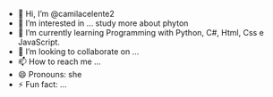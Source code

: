 - 👋 Hi, I’m @camilacelente2
- 👀 I’m interested in ... study more about phyton
- 🌱 I’m currently learning Programming with Python, C#, Html, Css e JavaScript.
- 💞️ I’m looking to collaborate on ...
- 📫 How to reach me ...
- 😄 Pronouns: she
- ⚡ Fun fact: ...

<!---
camilacelente2/camilacelente2 is a ✨ special ✨ repository because its `README.md` (this file) appears on your GitHub profile.
You can click the Preview link to take a look at your changes.
--->
